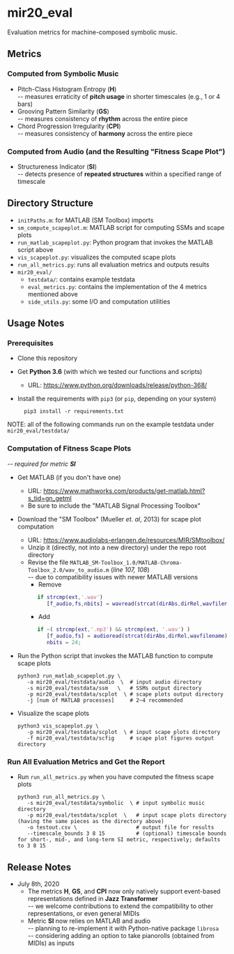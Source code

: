 # mir20_eval

Evaluation metrics for machine-composed symbolic music.

## Metrics

### Computed from Symbolic Music
  * Pitch-Class Histogram Entropy (**H**)  
    -- measures erraticity of **pitch usage** in shorter timescales (e.g., 1 or 4 bars) 
  * Grooving Pattern Similarity (**GS**)  
    -- measures consistency of **rhythm** across the entire piece
  * Chord Progression Irregularity (**CPI**)  
    -- measures consistency of **harmony** across the entire piece
    
### Computed from Audio (and the Resulting "Fitness Scape Plot")
  * Structureness Indicator (**SI**)  
    -- detects presence of **repeated structures** within a specified range of timescale
  
## Directory Structure
  * ``initPaths.m``: for MATLAB (SM Toolbox) imports
  * ``sm_compute_scapeplot.m``: MATLAB script for computing SSMs and scape plots
  * ``run_matlab_scapeplot.py``: Python program that invokes the MATLAB script above
  * ``vis_scapeplot.py``: visualizes the computed scape plots
  * ``run_all_metrics.py``: runs all evaluation metrics and outputs results
  * ``mir20_eval/``
    * ``testdata/``: contains example testdata
    * ``eval_metrics.py``: contains the implementation of the 4 metrics mentioned above
    * ``side_utils.py``: some I/O and computation utilities 
    
## Usage Notes

### Prerequisites
  * Clone this repository  
  
  * Get **Python 3.6** (with which we tested our functions and scripts)
    * URL: https://www.python.org/downloads/release/python-368/  
    
  * Install the requirements with ``pip3`` (or ``pip``, depending on your system)
    ```shell
      pip3 install -r requirements.txt
    ```

NOTE: all of the following commands run on the example testdata under ``mir20_eval/testdata/`` 

### Computation of Fitness Scape Plots
  -- _required for metric **SI**_
  * Get MATLAB (if you don't have one)
    * URL: https://www.mathworks.com/products/get-matlab.html?s_tid=gn_getml
    * Be sure to include the "MATLAB Signal Processing Toolbox"  
      
  * Download the "SM Toolbox" (Mueller _et. al_, 2013) for scape plot computation
    * URL: https://www.audiolabs-erlangen.de/resources/MIR/SMtoolbox/
    * Unzip it (directly, not into a new directory) under the repo root directory
    * Revise the file ``MATLAB_SM-Toolbox_1.0/MATLAB-Chroma-Toolbox_2.0/wav_to_audio.m`` (_line 107, 108_)  
      -- due to compatibility issues with newer MATLAB versions
      * Remove
      ```Matlab
         if strcmp(ext,'.wav')
            [f_audio,fs,nbits] = wavread(strcat(dirAbs,dirRel,wavfilename));
      ```
      * Add
      ```Matlab
         if ~( strcmp(ext,'.mp3') && strcmp(ext, '.wav') )
            [f_audio,fs] = audioread(strcat(dirAbs,dirRel,wavfilename));
            nbits = 24;
      ```
      
  * Run the Python script that invokes the MATLAB function to compute scape plots 
    ```shell
    python3 run_matlab_scapeplot.py \
       -a mir20_eval/testdata/audio  \  # input audio directory
       -s mir20_eval/testdata/ssm   \   # SSMs output directory
       -p mir20_eval/testdata/scplot  \ # scape plots output directory
       -j [num of MATLAB processes]     # 2~4 recommended
    ```
    
  * Visualize the scape plots
    ```shell
    python3 vis_scapeplot.py \
       -p mir20_eval/testdata/scplot  \ # input scape plots directory
       -f mir20_eval/testdata/scfig     # scape plot figures output directory
    ```
    
### Run All Evaluation Metrics and Get the Report  
 * Run ``run_all_metrics.py`` when you have computed the fitness scape plots
    ```shell
    python3 run_all_metrics.py \
       -s mir20_eval/testdata/symbolic  \ # input symbolic music directory
       -p mir20_eval/testdata/scplot  \   # input scape plots directory (having the same pieces as the directory above)
       -o testout.csv \                   # output file for results
       --timescale_bounds 3 8 15          # (optional) timescale bounds for short-, mid-, and long-term SI metric, respectively; defaults to 3 8 15
    ```
 
## Release Notes
 * July 8th, 2020
   * The metrics **H**, **GS**, and **CPI** now only natively support event-based representations defined in **Jazz Transformer**  
     -- we welcome contributions to extend the compatibility to other representations, or even general MIDIs 
   * Metric **SI** now relies on MATLAB and audio  
     -- planning to re-implement it with Python-native package ``librosa``  
     -- considering adding an option to take pianorolls (obtained from MIDIs) as inputs
